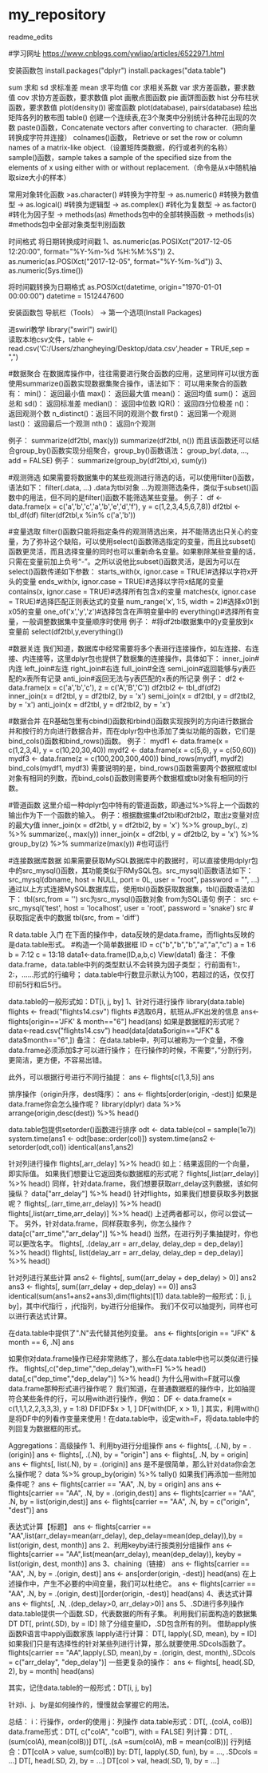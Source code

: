 # my_repository
readme_edits

#学习网址
https://www.cnblogs.com/ywliao/articles/6522971.html

安装函数包
install.packages("dplyr")
install.packages("data.table")

sum  求和
sd   求标准差
mean 求平均值
cor  求相关系数
var  求方差函数，要求数值
cov  求协方差函数，要求数值
plot 画散点图函数
pie  画饼图函数
hist 分布柱状函数，要求数值
plot(density()) 密度函数
plot(database), pairs(database)  绘出矩阵各列的散布图 
table() 创建一个连续表,在3个聚类中分别统计各种花出现的次数
paste()函数，Concatenate vectors after converting to character.（把向量转换成字符并连接）
colnames()函数， Retrieve or set the row or column names of a matrix-like object.（设置矩阵类数据，的行或者列的名称）
sample()函数，sample takes a sample of the specified size from the elements of x using either with or without replacement.（命令是从x中随机抽取size大小的样本）

常用对象转化函数 >as.character() #转换为字符型 
-> as.numeric() #转换为数值型 
-> as.logical() #转换为逻辑型 
-> as.complex() #转化为复数型 
-> as.factor() #转化为因子型 
-> methods(as) #methods包中的全部转换函数 
-> methods(is) #methods包中全部对象类型判别函数

时间格式
将日期转换成时间戳
1、as.numeric(as.POSIXct("2017-12-05 12:20:00", format="%Y-%m-%d %H:%M:%S"))
2、as.numeric(as.POSIXct("2017-12-05", format="%Y-%m-%d"))
3、as.numeric(Sys.time())

将时间戳转换为日期格式
as.POSIXct(datetime, origin="1970-01-01 00:00:00")
datetime = 1512447600

安装函数包
导航栏（Tools） -> 第一个选项(Install Packages)

进swirl教学  library("swirl")  swirl()  
读取本地csv文件，table <- read.csv('C:/Users/zhangheying/Desktop/data.csv',header = TRUE,sep = ",")

#数据聚合
在数据库操作中，往往需要进行聚合函数的应用，这里同样可以很方面使用summarize()函数实现数据集聚合操作，语法如下：
可以用来聚合的函数有：
min()：       返回最小值
max()：       返回最大值
mean()：      返回均值
sum()：       返回总和
sd()：        返回标准差
median()：    返回中位数
IQR()：       返回四分位极差
n()：         返回观测个数
n_distinct()：返回不同的观测个数
first()：     返回第一个观测
last()：      返回最后一个观测
nth()：       返回n个观测

例子：
summarize(df2tbl, max(y))
summarize(df2tbl, n())
而且该函数还可以结合group_by()函数实现分组聚合，group_by()函数语法：
group_by(.data, ..., add = FALSE)
例子：
summarize(group_by(df2tbl,x), sum(y))


#观测筛选
如果需要将数据集中的某些观测进行筛选的话，可以使用filter()函数，语法如下：
filter(.data, ...)
.data为tbl对象
...为观测筛选条件，类似于subset()函数中的用法，但不同的是filter()函数不能筛选某些变量。
例子：
df <- data.frame(x = c('a','b','c','a','b','e','d','f'), y = c(1,2,3,4,5,6,7,8))
df2tbl <- tbl_df(df)
filter(df2tbl,x %in% c('a','b'))

#变量选取
filter()函数只能将指定条件的观测筛选出来，并不能筛选出只关心的变量，为了弥补这个缺陷，可以使用select()函数筛选指定的变量，而且比subset()函数更灵活，而且选择变量的同时也可以重新命名变量。如果剔除某些变量的话，只需在变量前加上负号“-”。之所以说他比subset()函数灵活，是因为可以在select()函数传递如下参数：
starts_with(x, ignor.case = TRUE)#选择以字符x开头的变量
ends_with(x, ignor.case = TRUE)#选择以字符x结尾的变量
contains(x, ignor.case = TRUE)#选择所有包含x的变量
matches(x, ignor.case = TRUE)#选择匹配正则表达式的变量
num_range('x', 1:5, width = 2)#选择x01到x05的变量
one_of('x','y','z')#选择包含在声明变量中的
everything()#选择所有变量，一般调整数据集中变量顺序时使用
例子：
#将df2tbl数据集中的y变量放到x变量前
select(df2tbl,y,everything())

#数据关连
我们知道，数据库中经常需要将多个表进行连接操作，如左连接、右连接、内连接等，这里dplyr包也提供了数据集的连接操作，具体如下：
inner_join#内连
left_join#左连
right_join#右连
full_join#全连
semi_join#返回能够与y表匹配的x表所有记录
anti_join#返回无法与y表匹配的x表的所记录
例子：
df2 <- data.frame(x = c('a','b','c'), z = c('A','B','C'))
df2tbl2 <- tbl_df(df2)
inner_join(x = df2tbl, y = df2tbl2, by = 'x')
semi_join(x = df2tbl, y = df2tbl2, by = 'x')
anti_join(x = df2tbl, y = df2tbl2, by = 'x')

#数据合并
在R基础包里有cbind()函数和rbind()函数实现按列的方向进行数据合并和按行的方向进行数据合并，而在dplyr包中也添加了类似功能的函数，它们是bind_cols()函数和bind_rows()函数。
例子：
mydf1 <- data.frame(x = c(1,2,3,4), y = c(10,20,30,40))
mydf2 <- data.frame(x = c(5,6), y = c(50,60))
mydf3 <- data.frame(z = c(100,200,300,400))
bind_rows(mydf1, mydf2)
bind_cols(mydf1, mydf3)
需要说明的是，bind_rows()函数需要两个数据框或tbl对象有相同的列数，而bind_cols()函数则需要两个数据框或tbl对象有相同的行数。

#管道函数
这里介绍一种dplyr包中特有的管道函数，即通过%>%将上一个函数的输出作为下一个函数的输入。
例子：根据数据集df2tbl和df2tbl2，取出z变量对应的最大y值
inner_join(x = df2tbl, y = df2tbl2, by = 'x') %>% group_by(., z) %>% summarize(., max(y))
inner_join(x = df2tbl, y = df2tbl2, by = 'x') %>% group_by(z) %>% summarize(max(y)) #也可运行

#连接数据库数据
如果需要获取MySQL数据库中的数据时，可以直接使用dplyr包中的src_mysql()函数，其功能类似于RMySQL包。src_mysql()函数语法如下：
src_mysql(dbname, host = NULL, port = 0L, user = "root", password = "", ...)
通过以上方式连接MySQL数据库后，使用tbl()函数获取数据集，tbl()函数语法如下：
tbl(src,from = '')
src为src_mysql()函数对象
from为SQL语句
例子：
src <- src_mysql('test', host = 'localhost', user = 'root', password = 'snake')
src
#获取指定表中的数据
tbl(src, from = 'diff')


R data.table 入门
在下面的操作中，data反映的是data.frame，而flights反映的是data.table形式。
#构造一个简单数据框
ID = c("b","b","b","a","a","c")
a = 1:6
b = 7:12
c = 13:18
data1<-data.frame(ID,a,b,c)
View(data1)
备注：
不像data.frame，data.table中列的类型默认不会转换为因子类型；
行前面有1:，2:，……形式的行编号；
data.table中行数显示默认为100，若超过的话，仅仅打印前5行和后5行。

data.table的一般形式如：DT[i, j, by]
1、针对行进行操作
library(data.table)
flights <- fread("flights14.csv")
flights
#选取6月，航班从JFK出发的信息
ans<-flights[origin=='JFK' & month=="6"]
head(ans)
如果是数据框的形式呢？
data<-read.csv("flights14.csv")
head(data[data$origin=="JFK" & data$month=="6",])
备注：
在data.table中，列可以被称为一个变量，不像data.frame必须添加$才可以进行操作；
在行操作的时候，不需要“，”分割行列，更简洁，更方便，不容易出错。

此外，可以根据行号进行不同行抽提：
ans <- flights[c(1,3,5)]
ans

排序操作（origin升序，dest降序）：
ans <- flights[order(origin, -dest)]
如果是data.frame你会怎么操作呢？
library(dplyr)
data %>% arrange(origin,desc(dest)) %>% head()

data.table包提供setorder()函数进行排序
odt <- data.table(col = sample(1e7))
system.time(ans1 <- odt[base::order(col)])
system.time(ans2 <- setorder(odt,col))
identical(ans1,ans2)

针对列进行操作
flights[,arr_delay] %>% head()
如上：结果返回的一个向量，即实际值。
如果我们想要让它返回类似数据框的形式呢？
flights[,list(arr_delay)] %>% head()
同样，针对data.frame，我们想要获取arr_delay这列数据，该如何操纵？
data["arr_delay"] %>% head()
针对flights，如果我们想要获取多列数据呢？
flights[,.(arr_time,arr_delay)] %>% head()
flights[,list(arr_time,arr_delay)] %>% head()
上述两者都可以，你可以尝试一下。
另外，针对data.frame，同样获取多列，你怎么操作？
data[c("arr_time","arr_delay")] %>% head()
当然，在进行列子集抽提时，你也可以更改名字。
flights[, .(delay_arr = arr_delay, delay_dep = dep_delay)] %>% head()
flights[, list(delay_arr = arr_delay, delay_dep = dep_delay)] %>% head()

针对列进行某些计算
ans2 <- flights[, sum((arr_delay + dep_delay) > 0)]
ans2
ans3 <- flights[, sum((arr_delay + dep_delay) == 0)]
ans3
identical(sum(ans1+ans2+ans3),dim(flights)[1])
data.table的一般形式：[i, j, by]，其中i代指行 ，j代指列，by进行分组操作。
我们不仅可以抽提列，同样也可以进行表达式计算。

在data.table中提供了".N"去代替其他列变量。
ans <- flights[origin == "JFK" & month == 6, .N]
ans

如果你对data.frame操作已经非常熟练了，那么在data.table中也可以类似进行操作。
flights[,c("dep_time","dep_delay"),with=F] %>% head()
data[,c("dep_time","dep_delay")] %>% head()
为什么用with=F就可以像data.frame那种形式进行操作呢？
我们知道，在普通数据框的操作中，比如抽提符合某些条件的行，可以用with进行操作，例如：
DF <- data.frame(x = c(1,1,1,2,2,3,3,3), y = 1:8)
DF[DF$x > 1, ]
DF[with(DF, x > 1), ]
其实，利用with()是将DF中的列看作变量来使用！在data.table中，设定with=F，将data.table中的列回复为数据框的形式。

Aggregations：高级操作
1、利用by进行分组操作
ans <- flights[, .(.N), by = .(origin)]
ans <- flights[, .(.N), by = "origin"]
ans <- flights[, .N, by = origin]
ans <- flights[, list(.N), by = .(origin)]
ans
是不是很简单，那么针对data你会怎么操作呢？
data %>% group_by(origin) %>% tally()
如果我们再添加一些附加条件呢？
ans <- flights[carrier == "AA", .N, by = origin]
ans
ans <- flights[carrier == "AA", .N, by = .(origin,dest)]
ans <- flights[carrier == "AA", .N, by = list(origin,dest)]
ans <- flights[carrier == "AA", .N, by = c("origin", "dest")]
ans

表达式计算【标题】
ans <- flights[carrier == "AA",list(arr_delay=mean(arr_delay), dep_delay=mean(dep_delay)),by = list(origin, dest, month)]
ans
2、利用keyby进行按类别分组操作
ans <- flights[carrier == "AA",list(mean(arr_delay), mean(dep_delay)), keyby = list(origin, dest, month)]
ans
3、chaining（链接）
ans <- flights[carrier == "AA", .N, by = .(origin, dest)]
ans <- ans[order(origin, -dest)]
head(ans)
在上述操作中，产生不必要的中间变量，我们可以杜绝它。
ans <- flights[carrier == "AA", .N, by = .(origin, dest)][order(origin, -dest)]
head(ans)
4、表达式计算
ans <- flights[, .N, .(dep_delay>0, arr_delay>0)]
ans
5、.SD进行多列操作
data.table提供一个函数.SD，代表数据的所有子集。
利用我们前面构造的数据集DT
DT[, print(.SD), by = ID]
除了分组变量ID，.SD包含所有的列。
借助apply族函数R语言中apply函数家族 lapply进行计算：
DT[, lapply(.SD, mean), by = ID]
如果我们只是有选择性的针对某些列进行计算，那么就要使用.SDcols函数了。
flights[carrier == "AA",lapply(.SD, mean),by = .(origin, dest, month),.SDcols = c("arr_delay", "dep_delay")]
一些更复杂的操作：
ans <- flights[, head(.SD, 2), by = month]
head(ans)

其实，记住data.table的一般形式：DT[i, j, by]

针对i、j、by是如何操作的，慢慢就会掌握它的用法。

总结：
i：行操作，order的使用
j：列操作
data.table形式：DT[, .(colA, colB)]
data.frame形式：DT[, c("colA", "colB"), with = FALSE]
列计算：DT[, .(sum(colA), mean(colB))]
DT[, .(sA =sum(colA), mB = mean(colB))]
行列结合：DT[colA > value, sum(colB)]
by:
DT[, lapply(.SD, fun), by = ..., .SDcols = ...]
DT[, head(.SD, 2), by = ...]
DT[col > val, head(.SD, 1), by = ...]

